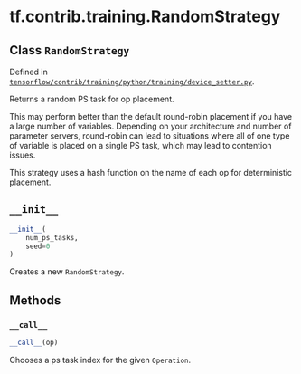<div itemscope itemtype="http://developers.google.com/ReferenceObject">
<meta itemprop="name" content="tf.contrib.training.RandomStrategy" />
<meta itemprop="path" content="Stable" />
<meta itemprop="property" content="__call__"/>
<meta itemprop="property" content="__init__"/>
</div>

# tf.contrib.training.RandomStrategy

## Class `RandomStrategy`





Defined in [`tensorflow/contrib/training/python/training/device_setter.py`](/code/stable/tensorflow/contrib/training/python/training/device_setter.py).

Returns a random PS task for op placement.

This may perform better than the default round-robin placement if you
have a large number of variables. Depending on your architecture and
number of parameter servers, round-robin can lead to situations where
all of one type of variable is placed on a single PS task, which may
lead to contention issues.

This strategy uses a hash function on the name of each op for deterministic
placement.

<h2 id="__init__"><code>__init__</code></h2>

``` python
__init__(
    num_ps_tasks,
    seed=0
)
```

Creates a new `RandomStrategy`.



## Methods

<h3 id="__call__"><code>__call__</code></h3>

``` python
__call__(op)
```

Chooses a ps task index for the given `Operation`.



